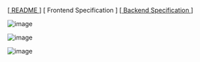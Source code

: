[[ README ](../README.md "README")]
[ Frontend Specification ]
[[ Backend Specification ](backend.md "Backend Spec")]

![image](https://user-images.githubusercontent.com/654993/194750260-830c1500-736c-43fc-9cdd-7b11325fb909.png)

![image](https://user-images.githubusercontent.com/654993/194750242-2f62edcd-1e42-42dc-945a-7793ebd39701.png)

![image](https://user-images.githubusercontent.com/654993/194750284-23f1dc46-654c-430e-a511-c93943357893.png)
